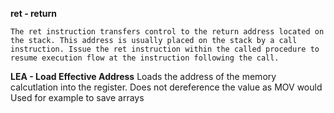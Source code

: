 **ret - return**

	The ret instruction transfers control to the return address located on the stack. This address is usually placed on the stack by a call instruction. Issue the ret instruction within the called procedure to resume execution flow at the instruction following the call.

**LEA - Load Effective Address**
	Loads the address of the memory calcutlation into the register.
	Does not dereference the value as MOV would
	Used for example to save arrays
